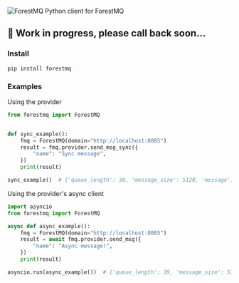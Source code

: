 ![ForestMQ](assets/fmq_logo.png)
Python client for ForestMQ


## 🚧 Work in progress, please call back soon...

### Install
```
pip install forestmq
```

### Examples
Using the provider
```python
from forestmq import ForestMQ


def sync_example():
    fmq = ForestMQ(domain="http://localhost:8005")
    result = fmq.provider.send_msg_sync({
        "name": "Sync message",
    })
    print(result)

sync_example()  # {'queue_length': 38, 'message_size': 5120, 'message': {'name': 'Sync message'}}
```

Using the provider's async client
```python
import asyncio
from forestmq import ForestMQ

async def async_example():
    fmq = ForestMQ(domain="http://localhost:8005")
    result = await fmq.provider.send_msg({
        "name": "Async message!",
    })
    print(result)

asyncio.run(async_example())  # {'queue_length': 39, 'message_size': 5120, 'message': {'name': 'Async message!'}}
```
